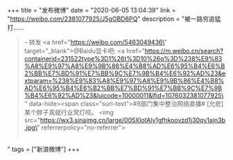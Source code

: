 +++
title = "发布微博"
date = "2020-06-05 13:04:38"
link = "https://weibo.com/2381077925/J5gOBD6PQ"
description = "被一路穷追猛打……<br><blockquote> - 转发 <a href=\"https://weibo.com/5463049436\" target=\"_blank\">@Baidu显卡吧</a>: <a href=\"https://m.weibo.cn/search?containerid=231522type%3D1%26t%3D10%26q%3D%238%E9%83%A8%E9%97%A8%E9%9B%86%E4%B8%AD%E6%95%B4%E6%B2%BB%E7%BD%91%E7%BB%9C%E7%9B%B4%E6%92%AD%23&extparam=%238%E9%83%A8%E9%97%A8%E9%9B%86%E4%B8%AD%E6%95%B4%E6%B2%BB%E7%BD%91%E7%BB%9C%E7%9B%B4%E6%92%AD%23&luicode=10000011&lfid=1076032381077925\" data-hide><span class=\"surl-text\">#8部门集中整治网络直播#</span></a> [允悲]某个胖子真就行业冥灯呗。 <img src=\"https://wx3.sinaimg.cn/large/005XIoIAly1gfhkoovzd1j30qy1ajn3b.jpg\" referrerpolicy=\"no-referrer\"><br><br></blockquote>"
tags = ["新浪微博"]
+++
